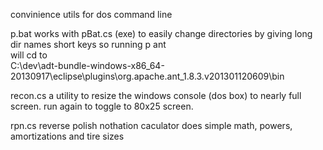 convinience utils for dos command line

p.bat
works with pBat.cs (exe) to easily change directories by giving long dir names short keys
so running
p ant<br> 
will cd to<br>
C:\dev\adt-bundle-windows-x86_64-20130917\eclipse\plugins\org.apache.ant_1.8.3.v201301120609\bin



recon.cs
a utility to resize the windows console (dos box) to nearly full screen.
run again to toggle to 80x25 screen.



rpn.cs
reverse polish nothation caculator
does simple math, powers, amortizations and tire sizes


